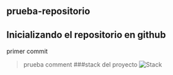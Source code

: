 ## prueba-repositorio
Inicializando el repositorio en github
---
primer commit 
>prueba comment
###stack del proyecto
![Stack](mern-stack.png)
